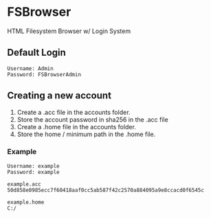 # FSBrowser
HTML Filesystem Browser w/ Login System

## Default Login
```
Username: Admin
Password: FSBrowserAdmin
```
## Creating a new account

1. Create a <username>.acc file in the accounts folder.
2. Store the account password in sha256 in the <username>.acc file
3. Create a <username>.home file in the accounts folder.
4. Store the home / minimum path in the <username>.home file.
  
### Example
```
Username: example
Password: example
```
```
example.acc
50d858e0985ecc7f60418aaf0cc5ab587f42c2570a884095a9e8ccacd0f6545c

example.home
C:/
```

